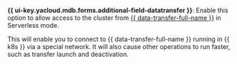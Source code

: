 **{{ ui-key.yacloud.mdb.forms.additional-field-datatransfer }}**: Enable this option to allow access to the cluster from [{{ data-transfer-full-name }}](../../../data-transfer/) in Serverless mode.

This will enable you to connect to {{ data-transfer-full-name }} running in {{ k8s }} via a special network. It will also cause other operations to run faster, such as transfer launch and deactivation.
